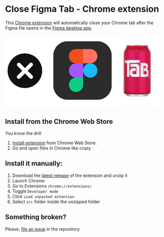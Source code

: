# Close Figma Tab - Chrome extension

This [Chrome extension](https://chrome.google.com/webstore/detail/close-figma-tab/oonojkdagfgjmempbfipokgjjigkoocj) will automatically close your Chrome tab after the Figma file opens in the [Figma desktop app](https://www.figma.com/downloads/).

![Close Figma Tab](assets/tab.png)

## Install from the Chrome Web Store

You know the drill
1. [Install extension](https://chrome.google.com/webstore/detail/close-figma-tab/oonojkdagfgjmempbfipokgjjigkoocj) from Chrome Web Store.
2. Go and open files in Chrome like crazy

## Install it manually:

1. Download the [latest release](https://github.com/mamuso/close-figma-tab/releases/latest) of the extension and unzip it
2. Launch Chrome
3. Go to Extensions `chrome://extensions/`
4. Toggle `Developer mode`
5. Click `Load unpacked extension`
6. Select `src` folder inside the unzipped folder

## Something broken?

Please, [file an issue](https://github.com/mamuso/close-figma-tab/issues) in the repository.
